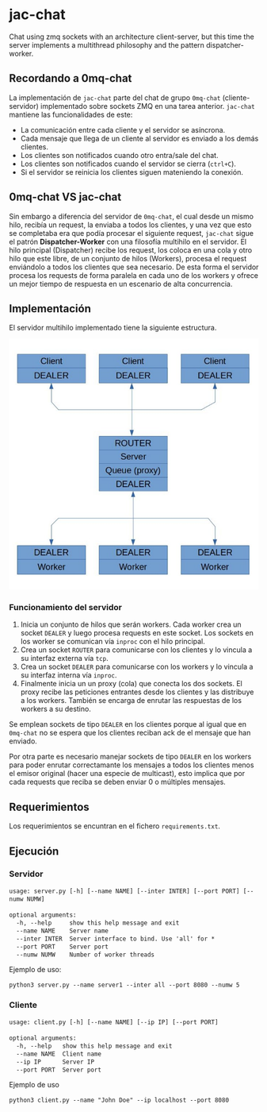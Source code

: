 # jac-chat
Chat using zmq sockets with an architecture client-server, but this time the server implements a multithread philosophy and the pattern dispatcher-worker.

## Recordando a 0mq-chat

La implementación de `jac-chat` parte del chat de grupo `0mq-chat` (cliente-servidor) implementado sobre sockets ZMQ en una tarea anterior. `jac-chat` mantiene las funcionalidades de este:

- La comunicación entre cada cliente y el servidor se asíncrona.
- Cada mensaje que llega de un cliente al servidor es enviado a los demás clientes.
- Los clientes son notificados cuando otro entra/sale del chat. 
- Los clientes son notificados cuando el servidor se cierra (`ctrl+C`).
- Si el servidor se reinicia los clientes siguen mateniendo la conexión.

## 0mq-chat VS jac-chat

Sin embargo a diferencia del servidor de `0mq-chat`, el cual desde un mismo hilo, recibía un request, la enviaba a todos los clientes, y una vez que esto se completaba era que podía procesar el siguiente request, `jac-chat` sigue el patrón **Dispatcher-Worker** con una filosofía multihilo en el servidor. El  hilo principal (Dispatcher) recibe los request, los coloca en una cola y otro hilo que este libre, de un conjunto de hilos (Workers), procesa el request enviándolo a todos los clientes que sea necesario. De esta forma el servidor procesa los requests de forma paralela en cada uno de los workers y ofrece un mejor tiempo de respuesta en un escenario de alta concurrencia.

## Implementación

El servidor multihilo implementado tiene la siguiente estructura.

![](docs/jac-chat.jpeg)

### Funcionamiento del servidor
1. Inicia un conjunto de hilos que serán workers. Cada worker crea un socket `DEALER` y luego procesa requests en este socket. Los sockets en los worker se comunican vía `inproc` con el hilo principal.
2. Crea un socket `ROUTER` para comunicarse con los clientes y lo vincula a su interfaz externa vía `tcp`.
3. Crea un socket `DEALER` para comunicarse con los workers y lo vincula a su interfaz interna vía `inproc`.
4. Finalmente inicia un un proxy (cola) que conecta los dos sockets. El proxy recibe las peticiones entrantes desde los clientes y las distribuye a los workers. También se encarga de enrutar las respuestas de los workers a su destino.

Se emplean sockets de tipo `DEALER` en los clientes porque al igual que en `0mq-chat` no se espera que los clientes reciban ack de el mensaje que han enviado.

Por otra parte es necesario manejar sockets de tipo `DEALER` en los workers para poder enrutar correctamante los mensajes a todos los clientes menos el emisor original (hacer una especie de multicast), esto implica que por cada requests que reciba se deben enviar 0 o múltiples mensajes.

## Requerimientos

Los requerimientos se encuntran en el fichero `requirements.txt`.

## Ejecución

### Servidor

```
usage: server.py [-h] [--name NAME] [--inter INTER] [--port PORT] [--numw NUMW]

optional arguments:
  -h, --help     show this help message and exit
  --name NAME    Server name
  --inter INTER  Server interface to bind. Use 'all' for *
  --port PORT    Server port
  --numw NUMW    Number of worker threads
```

Ejemplo de uso:

```
python3 server.py --name server1 --inter all --port 8080 --numw 5
```

### Cliente

```
usage: client.py [-h] [--name NAME] [--ip IP] [--port PORT]

optional arguments:
  -h, --help   show this help message and exit
  --name NAME  Client name
  --ip IP      Server IP
  --port PORT  Server port
```

Ejemplo de uso

```
python3 client.py --name "John Doe" --ip localhost --port 8080
```